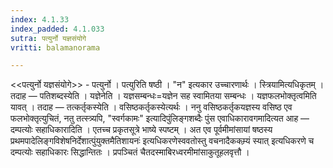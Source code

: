 ```yaml
---
index: 4.1.33
index_padded: 4.1.033
sutra: पत्युर्नो यज्ञसंयोगे
vritti: balamanorama

---
```

<<पत्युर्नो यज्ञसंयोगे>> - पत्युर्नो । पत्युरिति षष्ठी । "न" इत्यकार उच्चारणार्थः । स्त्रियामित्यधिकृतम् । तदाह — पतिशब्दस्येति । यज्ञेनेति । यज्ञसम्बन्धः=यज्ञेन सह स्वामितया सम्बन्धः । यज्ञफलभोक्तृत्वमिति यावत् । तदाह — तत्कर्तृकस्येति । वसिष्ठकर्तृकस्येत्यर्थः । ननु वसिष्ठकर्तृकयज्ञस्य वसिष्ठ एव फलभोक्तृत्युचितं, नतु तत्स्त्र्यपि, "स्वर्गकामः" इत्यादिपुंलिङ्गशब्दैः पुंस एवाधिकारावगमादित्यत आह — दम्पत्योः सहाधिकारादिति । एतच्च प्रकृतसूत्रे भाष्ये स्पष्टम् । अत एव पूर्वमीमांसायां षष्ठस्य प्रथमपादेलिङ्गविशेषनिर्देशात्पुंयुक्तमैतिशायनः॑ इत्यधिकरणेस्ववतोस्तु वचनादैककम्र्यं स्यात् इत्यधिकरणे च दम्पत्योः सहाधिकारः सिद्धान्तितः । प्रपञ्चितं चैतदस्माबिरध्वरमीमांसाकुतूहलवृत्तौ ।